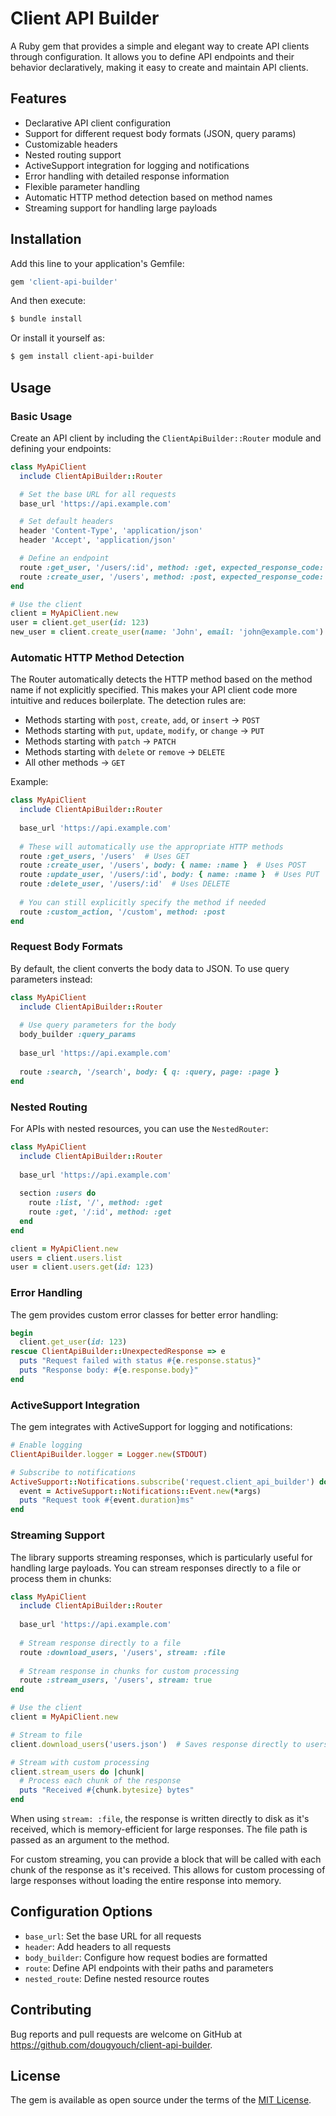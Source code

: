 # Client API Builder

A Ruby gem that provides a simple and elegant way to create API clients through configuration. It allows you to define API endpoints and their behavior declaratively, making it easy to create and maintain API clients.

## Features

- Declarative API client configuration
- Support for different request body formats (JSON, query params)
- Customizable headers
- Nested routing support
- ActiveSupport integration for logging and notifications
- Error handling with detailed response information
- Flexible parameter handling
- Automatic HTTP method detection based on method names
- Streaming support for handling large payloads

## Installation

Add this line to your application's Gemfile:

```ruby
gem 'client-api-builder'
```

And then execute:

```bash
$ bundle install
```

Or install it yourself as:

```bash
$ gem install client-api-builder
```

## Usage

### Basic Usage

Create an API client by including the `ClientApiBuilder::Router` module and defining your endpoints:

```ruby
class MyApiClient
  include ClientApiBuilder::Router

  # Set the base URL for all requests
  base_url 'https://api.example.com'

  # Set default headers
  header 'Content-Type', 'application/json'
  header 'Accept', 'application/json'

  # Define an endpoint
  route :get_user, '/users/:id', method: :get, expected_response_code: 200
  route :create_user, '/users', method: :post, expected_response_code: 201, body: { name: :name, email: :email }
end

# Use the client
client = MyApiClient.new
user = client.get_user(id: 123)
new_user = client.create_user(name: 'John', email: 'john@example.com')
```

### Automatic HTTP Method Detection

The Router automatically detects the HTTP method based on the method name if not explicitly specified. This makes your API client code more intuitive and reduces boilerplate. The detection rules are:

- Methods starting with `post`, `create`, `add`, or `insert` → `POST`
- Methods starting with `put`, `update`, `modify`, or `change` → `PUT`
- Methods starting with `patch` → `PATCH`
- Methods starting with `delete` or `remove` → `DELETE`
- All other methods → `GET`

Example:

```ruby
class MyApiClient
  include ClientApiBuilder::Router
  
  base_url 'https://api.example.com'
  
  # These will automatically use the appropriate HTTP methods
  route :get_users, '/users'  # Uses GET
  route :create_user, '/users', body: { name: :name }  # Uses POST
  route :update_user, '/users/:id', body: { name: :name }  # Uses PUT
  route :delete_user, '/users/:id'  # Uses DELETE
  
  # You can still explicitly specify the method if needed
  route :custom_action, '/custom', method: :post
end
```

### Request Body Formats

By default, the client converts the body data to JSON. To use query parameters instead:

```ruby
class MyApiClient
  include ClientApiBuilder::Router
  
  # Use query parameters for the body
  body_builder :query_params
  
  base_url 'https://api.example.com'
  
  route :search, '/search', body: { q: :query, page: :page }
end
```

### Nested Routing

For APIs with nested resources, you can use the `NestedRouter`:

```ruby
class MyApiClient
  include ClientApiBuilder::Router
  
  base_url 'https://api.example.com'
  
  section :users do
    route :list, '/', method: :get
    route :get, '/:id', method: :get
  end
end

client = MyApiClient.new
users = client.users.list
user = client.users.get(id: 123)
```

### Error Handling

The gem provides custom error classes for better error handling:

```ruby
begin
  client.get_user(id: 123)
rescue ClientApiBuilder::UnexpectedResponse => e
  puts "Request failed with status #{e.response.status}"
  puts "Response body: #{e.response.body}"
end
```

### ActiveSupport Integration

The gem integrates with ActiveSupport for logging and notifications:

```ruby
# Enable logging
ClientApiBuilder.logger = Logger.new(STDOUT)

# Subscribe to notifications
ActiveSupport::Notifications.subscribe('request.client_api_builder') do |*args|
  event = ActiveSupport::Notifications::Event.new(*args)
  puts "Request took #{event.duration}ms"
end
```

### Streaming Support

The library supports streaming responses, which is particularly useful for handling large payloads. You can stream responses directly to a file or process them in chunks:

```ruby
class MyApiClient
  include ClientApiBuilder::Router
  
  base_url 'https://api.example.com'
  
  # Stream response directly to a file
  route :download_users, '/users', stream: :file
  
  # Stream response in chunks for custom processing
  route :stream_users, '/users', stream: true
end

# Use the client
client = MyApiClient.new

# Stream to file
client.download_users('users.json')  # Saves response directly to users.json

# Stream with custom processing
client.stream_users do |chunk|
  # Process each chunk of the response
  puts "Received #{chunk.bytesize} bytes"
end
```

When using `stream: :file`, the response is written directly to disk as it's received, which is memory-efficient for large responses. The file path is passed as an argument to the method.

For custom streaming, you can provide a block that will be called with each chunk of the response as it's received. This allows for custom processing of large responses without loading the entire response into memory.

## Configuration Options

- `base_url`: Set the base URL for all requests
- `header`: Add headers to all requests
- `body_builder`: Configure how request bodies are formatted
- `route`: Define API endpoints with their paths and parameters
- `nested_route`: Define nested resource routes

## Contributing

Bug reports and pull requests are welcome on GitHub at https://github.com/dougyouch/client-api-builder.

## License

The gem is available as open source under the terms of the [MIT License](https://opensource.org/licenses/MIT).
